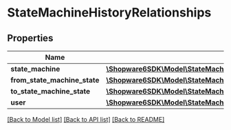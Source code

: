 # StateMachineHistoryRelationships

## Properties
Name | Type | Description | Notes
------------ | ------------- | ------------- | -------------
**state_machine** | [**\Shopware6SDK\Model\StateMachineHistoryRelationshipsStateMachine**](StateMachineHistoryRelationshipsStateMachine.md) |  | [optional] 
**from_state_machine_state** | [**\Shopware6SDK\Model\StateMachineHistoryRelationshipsFromStateMachineState**](StateMachineHistoryRelationshipsFromStateMachineState.md) |  | [optional] 
**to_state_machine_state** | [**\Shopware6SDK\Model\StateMachineHistoryRelationshipsToStateMachineState**](StateMachineHistoryRelationshipsToStateMachineState.md) |  | [optional] 
**user** | [**\Shopware6SDK\Model\StateMachineHistoryRelationshipsUser**](StateMachineHistoryRelationshipsUser.md) |  | [optional] 

[[Back to Model list]](../../README.md#documentation-for-models) [[Back to API list]](../../README.md#documentation-for-api-endpoints) [[Back to README]](../../README.md)

